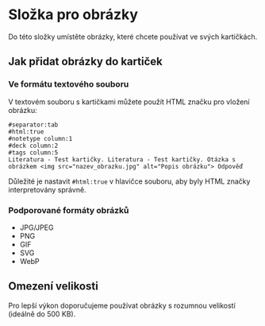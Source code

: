 # Složka pro obrázky

Do této složky umístěte obrázky, které chcete používat ve svých kartičkách.

## Jak přidat obrázky do kartiček

### Ve formátu textového souboru

V textovém souboru s kartičkami můžete použít HTML značku pro vložení obrázku:

```
#separator:tab
#html:true
#notetype column:1
#deck column:2
#tags column:5
Literatura - Test kartičky.	Literatura - Test kartičky.	Otázka s obrázkem <img src="nazev_obrazku.jpg" alt="Popis obrázku">	Odpověď	
```

Důležité je nastavit `#html:true` v hlavičce souboru, aby byly HTML značky interpretovány správně.

### Podporované formáty obrázků

- JPG/JPEG
- PNG
- GIF
- SVG
- WebP

## Omezení velikosti

Pro lepší výkon doporučujeme používat obrázky s rozumnou velikostí (ideálně do 500 KB).
